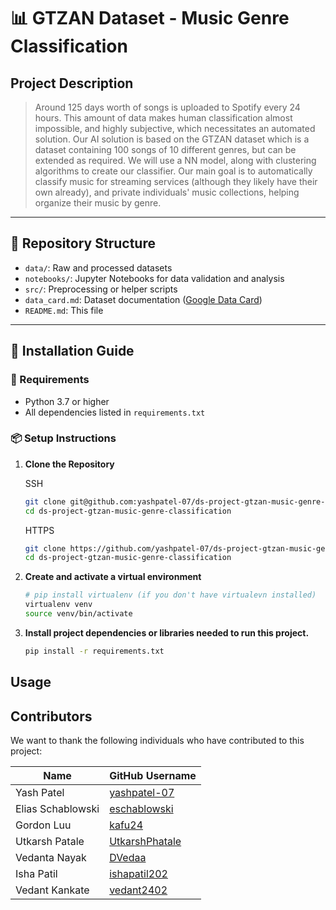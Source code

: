 # 📊 GTZAN Dataset - Music Genre Classification

## Project Description

> Around 125 days worth of songs is uploaded to Spotify every 24 hours. This amount of data makes human classification almost impossible, and highly subjective, which necessitates an automated solution. Our AI solution is based on the GTZAN dataset which is a dataset containing 100 songs of 10 different genres, but can be extended as required. We will use a NN model, along with clustering algorithms to create our classifier. Our main goal is to automatically classify music for streaming services (although they likely have their own already), and private individuals' music collections, helping organize their music by genre.

---

## 📂 Repository Structure
- `data/`: Raw and processed datasets
- `notebooks/`: Jupyter Notebooks for data validation and analysis
- `src/`: Preprocessing or helper scripts
- `data_card.md`: Dataset documentation ([Google Data Card](https://github.com/PAIR-code/datacardsplaybook/blob/main/templates/DataCardsExtendedTemplate.md))
- `README.md`: This file

---

## 🚀 Installation Guide

### 🔧 Requirements
- Python 3.7 or higher  
- All dependencies listed in `requirements.txt`

### 📦 Setup Instructions

1. **Clone the Repository**
   
   SSH
   ```bash
   git clone git@github.com:yashpatel-07/ds-project-gtzan-music-genre-classification.git
   cd ds-project-gtzan-music-genre-classification
   ```
   HTTPS
   ```bash
   git clone https://github.com/yashpatel-07/ds-project-gtzan-music-genre-classification.git
   cd ds-project-gtzan-music-genre-classification
   ```
3. **Create and activate a virtual environment**

   ```bash
   # pip install virtualenv (if you don't have virtualevn installed)
   virtualenv venv
   source venv/bin/activate
   ```
4. **Install project dependencies or libraries needed to run this project.**

   ```bash
   pip install -r requirements.txt
   ```

## Usage

## Contributors

We want to thank the following individuals who have contributed to this project:


| Name | GitHub Username |
|---|---|
| Yash Patel | [yashpatel-07](https://github.com/yashpatel-07) |
| Elias Schablowski | [eschablowski](https://github.com/eschablowski) |
| Gordon Luu | [kafu24](https://github.com/kafu24) |
| Utkarsh Patale | [UtkarshPhatale](https://github.com/UtkarshPhatale) |
| Vedanta Nayak | [DVedaa](https://github.com/DVedaa) |
| Isha Patil | [ishapatil202](https://github.com/ishapatil202) |
| Vedant Kankate | [vedant2402](https://github.com/vedant2402) |
